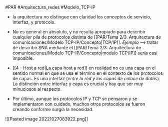 #PAR #Arquitectura_redes #Modelo_TCP-IP 

* la arquitectura no distingue con claridad los conceptos de servicio, interfaz, y protocolo. 

* No es general en absoluto, y no resulta apropiado para describir cualquier pila de protocolos distinta de [[PAR/Tema 2/3. Arquitectura de comunicaciones/Modelo TCP-IP/Concepto|TCP/IP]]. _Ejemplo_ --> tratar de describir SNA mediante el [[PAR/Tema 2/3. Arquitectura de comunicaciones/Modelo TCP-IP/Concepto|modelo TCP/IP]] sería casi imposible. 

* [[4 - Host a red|La capa host a red]] en realidad no es una capa en el sentido normal en que se usa el término en el contexto de los protocolos de capas. Es una interfaz (_entre la red y las capas de enlace de datos_). La distinción entre interfaz y capa es crucial y hay que ser muy minuciosos al respecto. 

* Por último, aunque los protocolos IP y TCP se pensaron y se implementaron con cuidado, muchos otros protocolos se fueron creando conforme surgía la necesidad.

![[Pasted image 20221027083922.png]]